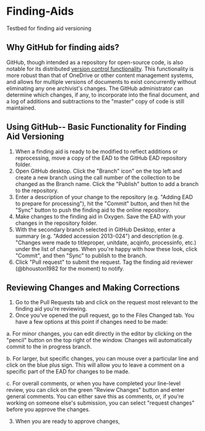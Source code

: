 # Finding-Aids
Testbed for finding aid versioning

## Why GitHub for finding aids?
GitHub, though intended as a repository for open-source code, is also notable for its distributed [version control functionality](https://en.wikipedia.org/wiki/Distributed_version_control). This functionality is more robust than that of OneDrive or other content management systems, and allows for multiple versions of documents to exist concurrently without eliminating any one archivist's changes. The GitHub administrator can determine which changes, if any, to incorporate into the final document, and a log of additions and subtractions to the "master" copy of code is still maintained.

## Using GitHub-- Basic Functionality for Finding Aid Versioning

1. When a finding aid is ready to be modified to reflect additions or reprocessing, move a copy of the EAD to the GitHub EAD repository folder. 
2. Open GitHub desktop. Click the "Branch" icon" on the top left and create a new branch using the call number of the collection to be changed as the Branch name. Click the "Publish" button to add a branch to the repository.
3. Enter a description of your change to the repository (e.g. "Adding EAD to prepare for processing"), hit the "Commit" button, and then hit the "Sync" button to push the finding aid to the online repository. 
4. Make changes to the finding aid in Oxygen. Save the EAD with your changes in the repository folder.
5. With the secondary branch selected in GitHub Desktop, enter a summary (e.g. "Added accession 2013-024") and description (e.g. "Changes were made to titleproper, unitdate, acqinfo, processinfo, etc.) under the list of changes. When you're happy with how these look, click "Commit", and then "Sync" to publish to the branch.
6. Click "Pull request" to submit the request. Tag the finding aid reviewer (@bhouston1982 for the moment) to notify.

## Reviewing Changes and Making Corrections
1. Go to the Pull Requests tab and click on the request most relevant to the finding aid you're reviewing.
2. Once you've opened the pull request, go to the Files Changed tab. You have a few options at this point if changes need to be made:

a. For minor changes, you can edit directly in the editor by clicking on the "pencil" button on the top right of the window. Changes will automatically commit to the in progress branch.

b. For larger, but specific changes, you can mouse over a particular line and click on the blue plus sign. This will allow you to leave a comment on a specific part of the EAD for changes to be made.

c. For overall comments, or when you have completed your line-level review, you can click on the green "Review Changes" button and enter general comments. You can either save this as comments, or, if you're working on someone else's submission, you can select "request changes" before you approve the changes.

3. When you are ready to approve changes, 
